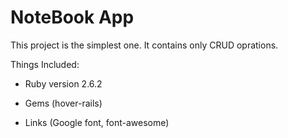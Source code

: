# NoteBook App

This project is the simplest one. It contains only CRUD oprations.

Things Included:

* Ruby version 2.6.2

* Gems (hover-rails)

* Links (Google font, font-awesome)
